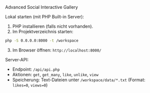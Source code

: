Advanced Social Interactive Gallery

Lokal starten (mit PHP Built-in Server):

1. PHP installieren (falls nicht vorhanden).
2. Im Projektverzeichnis starten:

```bash
php -S 0.0.0.0:8000 -t /workspace
```

3. Im Browser öffnen: `http://localhost:8000/`

Server-API:
- Endpoint: `/api/api.php`
- Aktionen: `get`, `get_many`, `like`, `unlike`, `view`
- Speicherung: Text-Dateien unter `/workspace/data/*.txt` (Format: `likes=0`, `views=0`)
